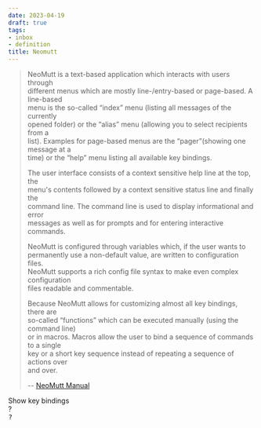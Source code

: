 ```yaml
---
date: 2023-04-19
draft: true
tags:
- inbox
- definition
title: Neomutt
---
```

   
> NeoMutt is a text-based application which interacts with users through   
> different menus which are mostly line-/entry-based or page-based. A line-based   
> menu is the so-called “index” menu (listing all messages of the currently   
> opened folder) or the “alias” menu (allowing you to select recipients from a   
> list). Examples for page-based menus are the “pager”(showing one message at a   
> time) or the “help” menu listing all available key bindings.   
>   
> The user interface consists of a context sensitive help line at the top, the   
> menu's contents followed by a context sensitive status line and finally the   
> command line. The command line is used to display informational and error   
> messages as well as for prompts and for entering interactive commands.   
>   
> NeoMutt is configured through variables which, if the user wants to   
> permanently use a non-default value, are written to configuration files.   
> NeoMutt supports a rich config file syntax to make even complex configuration   
> files readable and commentable.   
>   
> Because NeoMutt allows for customizing almost all key bindings, there are   
> so-called “functions” which can be executed manually (using the command line)   
> or in macros. Macros allow the user to bind a sequence of commands to a single   
> key or a short key sequence instead of repeating a sequence of actions over   
> and over.   
>   
> -- [NeoMutt Manual](https://neomutt.org/guide/)   
   
Show key bindings   
?   
<kbd>?</kbd>